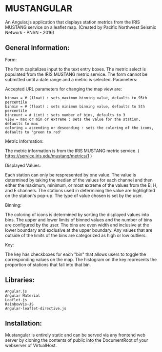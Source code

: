 MUSTANGULAR
===========
An Angular.js application that displays station metrics from the IRIS MUSTANG service on a leaflet map.  (Created by Pacific Northwest Seismic Network - PNSN - 2016)

General Information:
--------------------

Form:

The form capitalizes input to the text entry boxes. The metric select is populated from the IRIS MUSTANG metric service. The form cannot be submitted until a date range and a metric is selected.
Parameters:

Accepted URL parameters for changing the map view are:

    binmax = # (float) : sets maximum binning value, defaults to 95th percentile
    binmin = # (float) : sets minimum binning value, defaults to 5th percentile
    bincount = # (int) : sets number of bins, defaults to 3
    view = max or min or extreme : sets the value for the station, defaults to max
    coloring = ascending or descending : sets the coloring of the icons, defaults to 'green to red'

Metric Information:

The metric information is from the IRIS MUSTANG metric service.  ( https://service.iris.edu/mustang/metrics/1 )

Displayed Values:

Each station can only be respresented by one value. The value is determined by taking the median of the values for each channel and then either the maximum, minimum, or most extreme of the values from the B, H, and E channels. The stations used in determining the value are highlighted on the station's pop-up. The type of value chosen is set by the user.

Binning:

The coloring of icons is determined by sorting the displayed values into bins. The upper and lower limits of binned values and the number of bins are configured by the user. The bins are even width and inclusive at the lower boundary and exclusive at the upper boundary. Any values that are outside of the limits of the bins are categorized as high or low outliers.

Key:

The key has checkboxes for each "bin" that allows users to toggle the corresponding values on the map. The histogram on the key represents the proportion of stations that fall into that bin.

Libraries:
----------

    Angular.js
    Angular Material
    Leaflet.js
    RainbowVis-JS
    Angular-leaflet-directive.js

Installation:
-------------

Mustangular is entirely static and can be served via any frontend web server by cloning the contents of public into the DocumentRoot of your webserver of VirtualHost.


